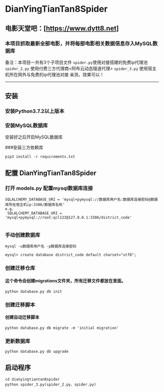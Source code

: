 # DianYingTianTan8Spider
## 电影天堂吧：[https://www.dytt8.net]

### 本项目抓取最新全部电影，并将每部电影相关数据信息存入MySQL数据库

备注：本项目一共有3个子项目文件
`spider.py`使用对接搭建的免费ip代理池
`spider_2.py` 使用付费三方代理商<阿布云动态隧道代理> 
`spider_3.py` 使用宿主机所在网外与免费的ip代理池对接 亲测，效果可以！


---
## 安装

### 安装Python3.7.2以上版本

### 安装MySQL数据库
安装好之后开启MySQL数据库

###安装三方依赖库

```
pip3 install -r requirements.txt
```

## 配置 DianYingTianTan8Spider
### 打开 models.py 配置mysql数据库连接
```
SQLALCHEMY_DATABASE_URI = 'mysql+pymysql://数据库用户名:数据库连接密码@数据库所在宿主机ip:3306/数据库名称'
e.g.
 SQLALCHEMY_DATABASE_URI = 'mysql+pymysql://root:qcl123@127.0.0.1:3306/district_code'
 
```
### 手动创建数据库
```
mysql -u数据库用户名 -p数据库连接密码

mysql> create database district_code default charset="utf8";

```
### 创建迁移仓库
#### 这个命令会创建migrations文件夹，所有迁移文件都放在里面。
```
python database.py db init
```
### 创建迁移脚本
#### 创建自动迁移脚本
```
python database.py db migrate -m 'initial migration'
```

### 更新数据库
```
python database.py db upgrade
```

## 启动程序
```
cd dianyingtiantan8spider
python spider_3.py(spider_2.py、spider.py)
```




